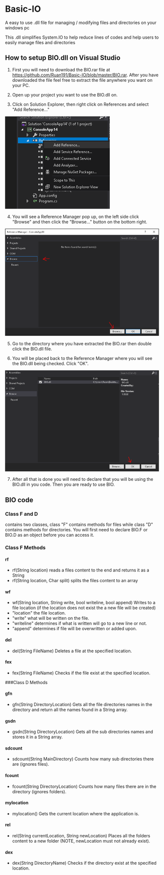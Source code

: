 # Basic-IO
A easy to use .dll file for managing / modifying files and directories on your windows pc

This .dll simplifies System.IO to help reduce lines of codes and help users to easily manage files and directories

## How to setup BIO.dll on Visual Studio

1. First you will need to download the BIO.rar file at https://github.com/Ruan191/Basic-IO/blob/master/BIO.rar. After you have downloaded
   the file feel free to extract the file anywhere you want on your PC.
   
2. Open up your project you want to use the BIO.dll on.

3. Click on Solution Explorer, then right click on References and select "Add Reference..."

![github-large](https://github.com/Ruan191/Basic-IO/blob/master/images/ref.PNG)

4. You will see a Reference Manager pop up, on the left side click "Browse" and then click the "Browse..." button on the bottom right.

![github-large](https://github.com/Ruan191/Basic-IO/blob/master/images/rm.PNG)

5. Go to the directory where you have extracted the BIO.rar then double click the BIO.dll file.

6. You will be placed back to the Reference Manager where you will see the BIO.dll being checked. Click "OK".

![github-large](https://github.com/Ruan191/Basic-IO/blob/master/images/done.PNG)

7. After all that is done you will need to declare that you will be using the BIO.dll in you code. Then you are ready to use BIO.

## BIO code

### Class F and D
contains two classes, class "F" contains methods for files while class "D" contains methods for directories. You will first need to declare BIO.F or BIO.D as an object  before you can access it.

### Class F Methods
#### rf
* rf(String location) reads a files content to the end and returns it as a String
* rf(String location, Char split)  splits the files content to an array

#### wf
* wf(String location, String write, bool writeline, bool append) Writes to a file location (if the location does not exist the a new file will be created) 
* "location" the file location.
* "write" what will be written on the file.
* "writeline" determines if what is written will go to a new line or not.
* "append" determines if file will be overwritten or added upon.

#### del
* del(String FileName) Deletes a file at the specified location.

#### fex
* fex(String FileName) Checks if the file exist at the specified location.

###Class D Methods
#### gfn
* gfn(String DirectoryLocation) Gets all the file directories names in the directory and return all the names found in a String array.

#### gsdn
* gsdn(String DirectoryLocation) Gets all the sub directories names and stores it in a String array.

#### sdcount
* sdcount(String MainDirectory) Counts how many sub directories there are (ignores files).

#### fcount
* fcount(String DirectoryLocation) Counts how many files there are in the directory (ignores folders).

#### mylocation
* mylocation() Gets the current location where the application is.

#### rel
* rel(String currentLocation, String newLocation) Places all the folders content to a new folder (NOTE, newLocation must not already exist).

#### dex
* dex(String DirectoryName) Checks if the directory exist at the specified location.
